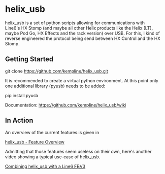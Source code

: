 # helix_usb
helix_usb is a set of python scripts allowing for communications with Line6's HX Stomp (and maybe all other Helix products like the Helix (LT), maybe Pod Go, HX Effects and the rack version) over USB. For this, I kind of reverse engineered the protocol being send between HX Control and the HX Stomp.   

## Getting Started
git clone https://github.com/kempline/helix_usb.git 

It is recommended to create a virtual python environment. At this point only one additional library (pyusb) needs to be added:  

pip install pyusb  

Documentation: https://github.com/kempline/helix_usb/wiki

## In Action
An overview of the current features is given in 

[helix_usb - Feature Overview](https://www.youtube.com/watch?v=mRKcDVy7ZhU) 

Admitting that those features seem useless on their own, here's another video showing a typical use-case of helix_usb.

[Combining helix_usb with a Line6 FBV3](https://www.youtube.com/watch?v=1Qndof3cb20)

